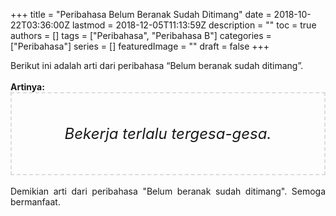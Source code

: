 +++
title = "Peribahasa Belum Beranak Sudah Ditimang"
date = 2018-10-22T03:36:00Z
lastmod = 2018-12-05T11:13:59Z
description = ""
toc = true
authors = []
tags = ["Peribahasa", "Peribahasa B"]
categories = ["Peribahasa"]
series = []
featuredImage = ""
draft = false
+++

<div dir="ltr" style="text-align: left;" trbidi="on"><div style="text-align: justify;">Berikut ini adalah arti dari peribahasa “Belum beranak sudah ditimang”.</div><br /><div style="text-align: justify;"><b>Artinya:</b></div><div style="border: 2px dashed #ddd; font-size: 24px; height: auto; margin: 0 auto; padding: 50px; text-align: center; width: auto;"><i>Bekerja terlalu tergesa-gesa.</i></div><div style="text-align: justify;"><br /></div><div style="text-align: justify;">Demikian arti dari peribahasa "Belum beranak sudah ditimang". Semoga bermanfaat.</div></div>
